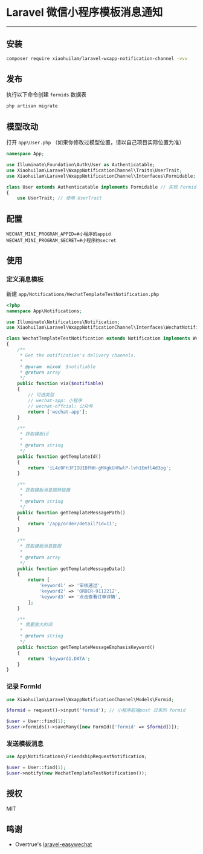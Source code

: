 # Laravel 微信小程序模板消息通知
---

## 安装
```bash
composer require xiaohuilam/laravel-wxapp-notification-channel -vvv
```

## 发布
执行以下命令创建 `formids` 数据表
```bash
php artisan migrate
```

## 模型改动

打开 `app\User.php` （如果你修改过模型位置，请以自己项目实际位置为准）
```php
namespace App;

use Illuminate\Foundation\Auth\User as Authenticatable;
use Xiaohuilam\Laravel\WxappNotificationChannel\Traits\UserTrait;
use Xiaohuilam\Laravel\WxappNotificationChannel\Interfaces\Formidable;

class User extends Authenticatable implements Formidable // 实现 Formidable
{
    use UserTrait; // 使用 UserTrait
```

## 配置
```env
WECHAT_MINI_PROGRAM_APPID=#小程序的appid
WECHAT_MINI_PROGRAM_SECRET=#小程序的secret
```

## 使用

### 定义消息模板

新建 `app/Notifications/WechatTemplateTestNotification.php`
```php
<?php
namespace App\Notifications;

use Illuminate\Notifications\Notification;
use Xiaohuilam\Laravel\WxappNotificationChannel\Interfaces\WechatNotificationable;

class WechatTemplateTestNotification extends Notification implements WechatNotificationable
{
    /**
     * Get the notification's delivery channels.
     *
     * @param  mixed  $notifiable
     * @return array
     */
    public function via($notifiable)
    {
        // 可选类型
        // wechat-app: 小程序
        // wechat-offcial: 公众号
        return ['wechat-app'];
    }

    /**
     * 获取模板id
     *
     * @return string
     */
    public function getTemplateId()
    {
        return 'iL4c0FHJFIIUIDfNH-gMXgkGHRwlP-lvh1Emfl4d3pg';
    }

    /**
     * 获取模板消息跳转链接
     *
     * @return string
     */
    public function getTemplateMessagePath()
    {
        return '/app/order/detail?id=11';
    }

    /**
     * 获取模板消息数据
     *
     * @return array
     */
    public function getTemplateMessageData()
    {
        return [
            'keyword1' => '审核通过',
            'keyword2' => 'ORDER-9112212',
            'keyword3' => '点击查看订单详情',
        ];
    }

    /**
     * 需要放大的词
     *
     * @return string
     */
    public function getTemplateMessageEmphasisKeyword()
    {
        return 'keyword1.DATA';
    }
}
```

### 记录 FormId
```php
use Xiaohuilam\Laravel\WxappNotificationChannel\Models\Formid;

$formid = request()->input('formid'); // 小程序前端post 过来的 formid

$user = User::find(1);
$user->formids()->saveMany([new FormId(['formid' => $formid])]);
```

### 发送模板消息

```php
use App\Notifications\FriendshipRequestNotification;

$user = User::find(1);
$user->notify(new WechatTemplateTestNotification());
```

## 授权
MIT

## 鸣谢
- Overtrue's [laravel-easywechat](https://github.com/overtrue/laravel-wechat)